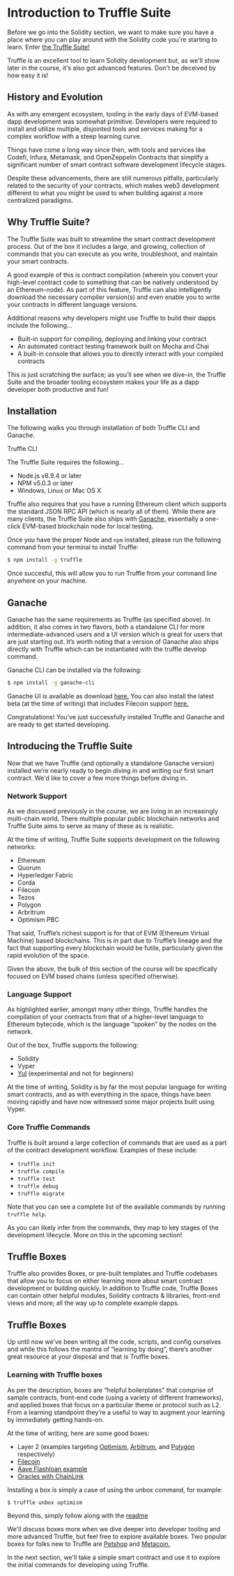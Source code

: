 
  
  <!-- Title goes below: -->
# Introduction to Truffle Suite

<!-- Content here: -->

Before we go into the Solidity section, we want to make sure you have a place where you can play around with the Solidity code you're starting to learn. Enter <a href="https://www.trufflesuite.com" target="_blank" rel="noopener noreferrer">the Truffle Suite!</a>

Truffle is an excellent tool to learn Solidity development but, as we'll show later in the course, it's also got advanced features. Don't be deceived by how easy it is!

## History and Evolution

As with any emergent ecosystem, tooling in the early days of EVM-based dapp development was somewhat primitive. Developers were required to install and utilize multiple, disjointed tools and services making for a complex workflow with a steep learning curve.

Things have come a long way since then, with tools and services like Codefi, Infura, Metamask, and OpenZeppelin Contracts that simplify a significant number of smart contract software development lifecycle stages.

Despite these advancements, there are still numerous pitfalls, particularly related to the security of your contracts, which makes web3 development different to what you might be used to when building against a more centralized paradigms.

## Why Truffle Suite?

The Truffle Suite was built to streamline the smart contract development process. Out of the box it includes a large, and growing, collection of commands that you can execute as you write, troubleshoot, and maintain your smart contracts.

A good example of this is contract compilation (wherein you convert your high-level contract code to something that can be natively understood by an Ethereum-node). As part of this feature, Truffle can also intelligently download the necessary compiler version(s) and even enable you to write your contracts in different language versions.

Additional reasons why developers might use Truffle to build their dapps include the following...

- Built-in support for compiling, deploying and linking your contract</li>
- An automated contract testing framework built on Mocha and Chai</li>
- A built-in console that allows you to directly interact with your compiled contracts</li>

This is just scratching the surface; as you’ll see when we dive-in, the Truffle Suite and the broader tooling ecosystem makes your life as a dapp developer both productive and fun!

## Installation

The following walks you through installation of both Truffle CLI and Ganache.

Truffle CLI

The Truffle Suite requires the following...


- Node.js v8.9.4 or later
- NPM v5.0.3 or later
- Windows, Linux or Mac OS X


Truffle also requires that you have a running Ethereum client which supports the standard JSON RPC API (which is nearly all of them). While there are many clients, the Truffle Suite also ships with <a href="https://www.trufflesuite.com/ganache" target="_blank" rel="noopener noreferrer">Ganache,</a> essentially a one-click EVM-based blockchain node for local testing.

Once you have the proper Node and `npm` installed, please run the following command from your terminal to install Truffle:

```bash
$ npm install -g truffle
```

Once succesful, this will allow you to run Truffle from your command line anywhere on your machine.

## Ganache

Ganache has the same requirements as Truffle (as specified above). In addition, it also comes in two flavors, both a standalone CLI for more intermediate-advanced users and a UI version which is great for users that are just starting out. It’s worth noting that a version of Ganache also ships directly with Truffle which can be instantiated with the truffle develop command.  

Ganache CLI can be installed via the following:

```bash
$ npm install -g ganache-cli 
```


Ganache UI is available as download <a href="https://www.trufflesuite.com/ganache" target="_blank" rel="noopener noreferrer">here.</a> You can also install the latest beta (at the time of writing) that includes Filecoin support <a href="https://github.com/trufflesuite/ganache/releases/tag/v2.6.0-beta.3" target="_blank" rel="noopener noreferrer">here.</a>

Congratulations! You've just successfully installed Truffle and Ganache and are ready to get started developing.

## Introducing the Truffle Suite
Now that we have Truffle (and optionally a standalone Ganache version) installed we’re nearly ready to begin diving in and writing our first smart contract. We'd like to cover a few more things before diving in.

### Network Support  
As we discussed previously in the course, we are living in an increasingly multi-chain world. There multiple popular public blockchain networks and Truffle Suite aims to serve as many of these as is realistic.

At the time of writing, Truffle Suite supports development on the following networks:


- Ethereum
- Quorum
- Hyperledger Fabric
- Corda
- Filecoin
- Tezos
- Polygon
- Arbritrum
- Optimism PBC

That said, Truffle’s richest support is for that of EVM (Ethereum Virtual Machine) based blockchains. This is in part due to Truffle’s lineage and the fact that supporting every blockchain would be futile, particularly given the rapid evolution of the space.

Given the above, the bulk of this section of the course will be specifically focused on EVM based chains (unless specified otherwise).

### Language Support
As highlighted earlier, amongst many other things, Truffle handles the compilation of your contracts from that of a higher-level language to Ethereum bytecode, which is the language “spoken” by the nodes on the network.

Out of the box, Truffle supports the following:

- Solidity
- Vyper
- <a href="https://docs.soliditylang.org/en/v0.8.6/yul.html" target="_blank" rel="noopener noreferrer">Yul</a> (experimental and not for beginners)
  
At the time of writing, Solidity is by far the most popular language for writing smart contracts, and as with everything in the space, things have been moving rapidly and have now witnessed some major projects built using Vyper.  

### Core Truffle Commands
Truffle is built around a large collection of commands that are used as a part of the contract development workflow. Examples of these include:

- `truffle init`
- `truffle compile`
- `truffle test`
- `truffle debug`
- `truffle migrate`

Note that you can see a complete list of the available commands by running `truffle help`.

As you can likely infer from the commands, they map to key stages of the development lifecycle. More on this in the upcoming section!

## Truffle Boxes

Truffle also provides Boxes, or pre-built templates and Truffle codebases that allow you to focus on either learning more about smart contract development or building quickly. In addition to Truffle  code, Truffle Boxes can contain other helpful modules, Solidity contracts & libraries, front-end views and more; all the way up to complete example dapps.

## Truffle Boxes
Up until now we’ve been writing all the code, scripts, and config ourselves and while this follows the mantra of “learning by doing”, there’s another great resource at your disposal and that is Truffle boxes.

### Learning with Truffle boxes
As per the description, boxes are “helpful boilerplates” that comprise of sample contracts, front-end code (using a variety of different frameworks), and applied boxes that focus on a particular theme or protocol such as L2. From a learning standpoint they’re a useful to way to augment your learning by immediately getting hands-on. 

At the time of writing, here are some good boxes:

- Layer 2 (examples targeting <a href="https://www.trufflesuite.com/boxes/optimism" target="_blank" rel="noopener noreferrer">Optimism,</a> <a href="https://www.trufflesuite.com/boxes/arbitrum" target="_blank" rel="noopener noreferrer">Arbitrum,</a> and <a href="https://www.trufflesuite.com/boxes/polygon" target="_blank" rel="noopener noreferrer">Polygon</a> respectively)
- <a href="https://www.trufflesuite.com/boxes/filecoin" target="_blank" rel="noopener noreferrer">Filecoin</a>
- <a href="https://www.trufflesuite.com/boxes/flashloan-box" target="_blank" rel="noopener noreferrer">Aave Flashloan example</a>
- <a href="https://www.trufflesuite.com/boxes/box" target="_blank" rel="noopener noreferrer">Oracles with ChainLink</a>

Installing a box is simply a case of using the unbox command, for example:

    $ truffle unbox optimism

Beyond this, simply follow along with the <a href="https://github.com/truffle-box/optimism-box" target="_blank" rel="noopener noreferrer">readme</a>

We'll discuss boxes more when we dive deeper into developer tooling and more advanced Truffle, but feel free to explore available boxes. Two popular boxes for folks new to Truffle are <a href="https://www.trufflesuite.com/tutorial" target="_blank" rel="noopener noreferrer">Petshop</a> and <a href="https://www.trufflesuite.com/docs/truffle/quickstart" target="_blank" rel="noopener noreferrer">Metacoin.</a>

In the next section, we'll take a simple smart contract and use it to explore the initial commands for developing using Truffle.

